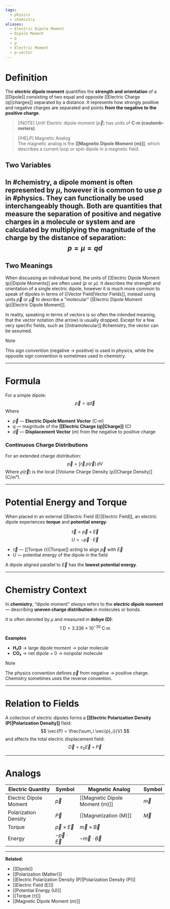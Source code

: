 ```yaml
---
tags:
  - physics
  - chemistry
aliases:
  - Electric Dipole Moment
  - Dipole Moment
  - p
  - μ
  - Electric Moment
  - p-vector
---
```

# Definition
The **electric dipole moment** quantifies the **strength and orientation** of a [[Dipole]] consisting of two equal and opposite [[Electric Charge (q)|charges]] separated by a distance. It represents how strongly positive and negative charges are separated and points **from the negative to the positive charge**.

> [!NOTE] Unit!
> Electric dipole moment ($\vec{p}$) has units of **C·m (coulomb-meters)**.

> [!HELP] Magnetic Analog  
> The magnetic analog is the **[[Magnetic Dipole Moment (m)]]**, which describes a current loop or spin dipole in a magnetic field.

## Two Variables
In #chemistry, a dipole moment is often represented by $\mu$, however it is common to use $p$ in #physics.  They can functionally be used interchangeably though. Both are quantities that measure the separation of positive and negative charges in a molecule or system and are calculated by multiplying the magnitude of the charge by the distance of separation:
$$
p = \mu = qd
$$
---
## Two Meanings
When discussing an individual bond, the units of [[Electric Dipole Moment (p)|Dipole Moments]] are often used ($p$ or $\mu$). It describes the strength and orientation of a single electric dipole, however it is much more common to speak of dipoles in terms of [[Vector Field|Vector Fields]], instead using units $\vec{p}$ or $\vec{\mu}$ to describe a "molecular" [[Electric Dipole Moment (p)|Electric Dipole Moment]].  

In reality, speaking in terms of vectors is so often the intended meaning, that the vector notation (the arrow) is usually dropped. Except for a few very specific fields, such as [[Intramolecular]] #chemistry, the vector can be assumed.  

> [!NOTE]
> This sign convention (negative → positive) is used in physics, while the opposite sign convention is sometimes used in chemistry.

---

# Formula
For a simple dipole:
$$
\vec{p} = q \vec{d}
$$
Where  
- $\vec{p}$ — **Electric Dipole Moment Vector** (C·m)  
- $q$ — magnitude of the **[[Electric Charge (q)|Charge]]** (C)  
- $\vec{d}$ — **Displacement Vector** (m) from the negative to positive charge  

### Continuous Charge Distributions
For an extended charge distribution:
$$
\vec{p} = \int \vec{r}\,\rho(\vec{r})\,dV
$$
Where $\rho(\vec{r})$ is the local [[Volume Charge Density (ρ)|Charge Density]] (C/m³).

---

# Potential Energy and Torque
When placed in an external [[Electric Field (E)|Electric Field]], an electric dipole experiences **torque** and **potential energy**:

$$
\vec{\tau} = \vec{p} \times \vec{E}
$$
$$
U = -\vec{p} \cdot \vec{E}
$$

- $\vec{\tau}$ — [[Torque (τ)|Torque]] acting to align $\vec{p}$ with $\vec{E}$  
- $U$ — potential energy of the dipole in the field  

A dipole aligned parallel to $\vec{E}$ has the **lowest potential energy**.

---

# Chemistry Context
In **chemistry**, “dipole moment” *always* refers to the **electric dipole moment** — describing **uneven charge distribution** in molecules or bonds.  

It is often denoted by $\mu$ and measured in **debye (D)**:
$$
1\ \text{D} = 3.336\times10^{-30}\ \text{C·m}
$$

**Examples**
- **H₂O** → large dipole moment → polar molecule  
- **CO₂** → net dipole = 0 → nonpolar molecule  

> [!NOTE]
> The physics convention defines $\vec{p}$ from negative → positive charge.  
> Chemistry sometimes uses the reverse convention.

---

# Relation to Fields
A collection of electric dipoles forms a **[[Electric Polarization Density (P)|Polarization Density]]** field:
$$
\vec{P} = \frac{\sum_i \vec{p}_i}{V}
$$
and affects the total electric displacement field:
$$
\vec{D} = \varepsilon_0 \vec{E} + \vec{P}
$$

---

# Analogs
| Electric Quantity      | Symbol                 | Magnetic Analog                | Symbol    |
| ---------------------- | ---------------------- | ------------------------------ | --------- |
| Electric Dipole Moment | $\vec{p}$              | [[Magnetic Dipole Moment (m)]] | $\vec{m}$ |
| Polarization Density   | $\vec{P}$              | [[Magnetization (M)]]          | $\vec{M}$ |
| Torque                 | $\vec{p}\times\vec{E}$ | $\vec{m}\times\vec{B}$         |           |
| Energy                 | $-\vec{p}\cdot\vec{E}$ | $-\vec{m}\cdot\vec{B}$         |           |

---

**Related:**  
- [[Dipole]]  
- [[Polarization (Matter)]]  
- [[Electric Polarization Density (P)|Polarization Density (P)]]  
- [[Electric Field (E)]]  
- [[Potential Energy (U)]]  
- [[Torque (τ)]]  
- [[Magnetic Dipole Moment (m)]]  
